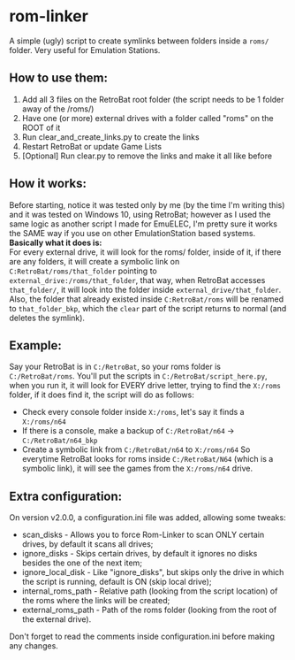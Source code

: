 # rom-linker
A simple (ugly) script to create symlinks between folders inside a `roms/` folder. Very useful for Emulation Stations.

## How to use them:
1) Add all 3 files on the RetroBat root folder (the script needs to be 1 folder away of the /roms/)
2) Have one (or more) external drives with a folder called "roms" on the ROOT of it
3) Run clear_and_create_links.py to create the links
4) Restart RetroBat or update Game Lists
5) [Optional] Run clear.py to remove the links and make it all like before

## How it works:
Before starting, notice it was tested only by me (by the time I'm writing this) and it was tested on Windows 10, using RetroBat; however as I used the same logic as another script I made for EmuELEC, I'm pretty sure it works the SAME way if you use on other EmulationStation based systems.  
**Basically what it does is:**  
For every external drive, it will look for the roms/ folder, inside of it, if there are any folders, it will create a symbolic link on `C:RetroBat/roms/that_folder` pointing to `external_drive:/roms/that_folder`, that way, when RetroBat accesses `that_folder/`, it will look into the folder inside `external_drive/that_folder`.  
Also, the folder that already existed inside `C:RetroBat/roms` will be renamed to `that_folder_bkp`, which the `clear` part of the script returns to normal (and deletes the symlink).  

## Example:
Say your RetroBat is in `C:/RetroBat`, so your roms folder is `C:/RetroBat/roms`.
You'll put the scripts in `C:/RetroBat/script_here.py`, when you run it, it will look for EVERY drive letter, trying to find the `X:/roms` folder, if it does find it, the script will do as follows:
- Check every console folder inside `X:/roms`, let's say it finds a `X:/roms/n64`
- If there is a console, make a backup of `C:/RetroBat/n64` -> `C:/RetroBat/n64_bkp`
- Create a symbolic link from `C:/RetroBat/n64` to `X:/roms/n64`
So everytime RetroBat looks for roms inside `C:/RetroBat/N64` (which is a symbolic link), it will see the games from the `X:/roms/n64` drive.

## Extra configuration:
On version v2.0.0, a configuration.ini file was added, allowing some tweaks:
- scan_disks - Allows you to force Rom-Linker to scan ONLY certain drives, by default it scans all drives;
- ignore_disks - Skips certain drives, by default it ignores no disks besides the one of the next item;
- ignore_local_disk - Like "ignore_disks", but skips only the drive in which the script is running, default is ON (skip local drive);
- internal_roms_path - Relative path (looking from the script location) of the roms where the links will be created;
- external_roms_path - Path of the roms folder (looking from the root of the external drive).

Don't forget to read the comments inside configuration.ini before making any changes.